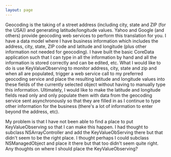 ```yaml
---
layout: page
---
```


Geocoding is the taking of a street address (including city, state and ZIP (for the USA)) and generating latitude/longitude values. Yahoo and Google (and others) provide geocoding web services to perform this translation for you. I have a data model where I have business information which includes the address, city, state, ZIP code and latitude and longitude (plus other information not needed for geocoding). I have built the basic CoreData application such that I can type in all the information by hand and all the information is stored correctly and can be edited, etc. What I would like to do is use KeyValueObserving to monitor address, city, state and zip and when all are populated, trigger a web service call to my preferred geocoding service and place the resulting latitude and longitude values into these fields of the currently selected object without having to manually type this information. Ultimately, I would like to make the latitude and longitude fields read only and only populate them with data from the geocoding service sent asynchronously so that they are filled in as I continue to type other information for the business (there's a lot of information to enter beyond the address, etc). 

My problem is that I have not been able to find a place to put KeyValueObserving so that I can make this happen. I had thought to subclass NSArrayController and add the KeyValueObServing there but that didn't seem to be the right place. I thought perhaps I could subclass NSManagedObject and place it there but that too didn't seem quite right. Any thoughts on where I should place the KeyValueObserving?
